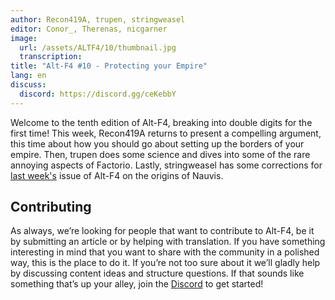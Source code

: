 ```yaml
---
author: Recon419A, trupen, stringweasel
editor: Conor_, Therenas, nicgarner
image:
  url: /assets/ALTF4/10/thumbnail.jpg
  transcription:
title: "Alt-F4 #10 - Protecting your Empire"
lang: en
discuss:
  discord: https://discord.gg/ceKebbY
---
```


Welcome to the tenth edition of Alt-F4, breaking into double digits for the first time! This week, Recon419A returns to present a compelling argument, this time about how you should go about setting up the borders of your empire. Then, trupen does some science and dives into some of the rare annoying aspects of Factorio. Lastly, stringweasel has some corrections for [last week's](https://alt-f4.blog/ALTF4-9/) issue of Alt-F4 on the origins of Nauvis.

## Contributing

As always, we’re looking for people that want to contribute to Alt-F4, be it by submitting an article or by helping with translation. If you have something interesting in mind that you want to share with the community in a polished way, this is the place to do it. If you’re not too sure about it we’ll gladly help by discussing content ideas and structure questions. If that sounds like something that’s up your alley, join the [Discord](https://discord.gg/nxnCFkb) to get started!
